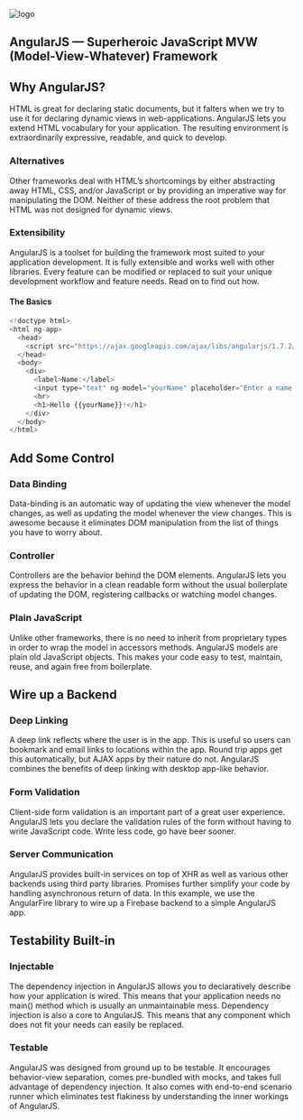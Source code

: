 ![logo](https://user-images.githubusercontent.com/34129569/42408269-72312610-81e7-11e8-91c7-b46de791cbe4.png)


## AngularJS — Superheroic JavaScript MVW (Model-View-Whatever) Framework


## Why AngularJS?
HTML is great for declaring static documents, but it falters when we try to use it for declaring dynamic views in web-applications. AngularJS lets you extend HTML vocabulary for your application. The resulting environment is extraordinarily expressive, readable, and quick to develop.

### Alternatives
Other frameworks deal with HTML’s shortcomings by either abstracting away HTML, CSS, and/or JavaScript or by providing an imperative way for manipulating the DOM. Neither of these address the root problem that HTML was not designed for dynamic views.

### Extensibility
AngularJS is a toolset for building the framework most suited to your application development. It is fully extensible and works well with other libraries. Every feature can be modified or replaced to suit your unique development workflow and feature needs. Read on to find out how.

#### The Basics
```js
<!doctype html>
<html ng-app>
  <head>
    <script src="https://ajax.googleapis.com/ajax/libs/angularjs/1.7.2/angular.min.js"></script>
  </head>
  <body>
    <div>
      <label>Name:</label>
      <input type="text" ng-model="yourName" placeholder="Enter a name here">
      <hr>
      <h1>Hello {{yourName}}!</h1>
    </div>
  </body>
</html>
```

## Add Some Control
### Data Binding
Data-binding is an automatic way of updating the view whenever the model changes, as well as updating the model whenever the view changes. This is awesome because it eliminates DOM manipulation from the list of things you have to worry about.

### Controller
Controllers are the behavior behind the DOM elements. AngularJS lets you express the behavior in a clean readable form without the usual boilerplate of updating the DOM, registering callbacks or watching model changes.

### Plain JavaScript
Unlike other frameworks, there is no need to inherit from proprietary types in order to wrap the model in accessors methods. AngularJS models are plain old JavaScript objects. This makes your code easy to test, maintain, reuse, and again free from boilerplate.

## Wire up a Backend
### Deep Linking
A deep link reflects where the user is in the app. This is useful so users can bookmark and email links to locations within the app. Round trip apps get this automatically, but AJAX apps by their nature do not. AngularJS combines the benefits of deep linking with desktop app-like behavior.

### Form Validation
Client-side form validation is an important part of a great user experience. AngularJS lets you declare the validation rules of the form without having to write JavaScript code. Write less code, go have beer sooner.

### Server Communication
AngularJS provides built-in services on top of XHR as well as various other backends using third party libraries. Promises further simplify your code by handling asynchronous return of data. In this example, we use the AngularFire library to wire up a Firebase backend to a simple AngularJS app.

## Testability Built-in
### Injectable
The dependency injection in AngularJS allows you to declaratively describe how your application is wired. This means that your application needs no main() method which is usually an unmaintainable mess. Dependency injection is also a core to AngularJS. This means that any component which does not fit your needs can easily be replaced.

### Testable
AngularJS was designed from ground up to be testable. It encourages behavior-view separation, comes pre-bundled with mocks, and takes full advantage of dependency injection. It also comes with end-to-end scenario runner which eliminates test flakiness by understanding the inner workings of AngularJS.
